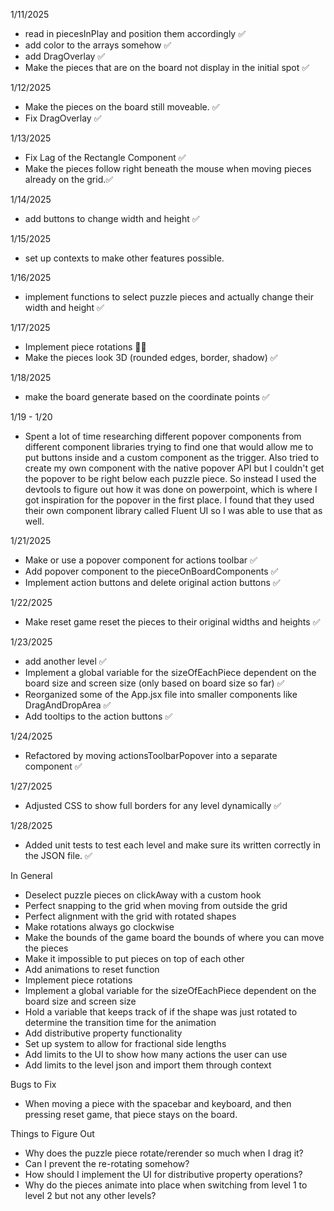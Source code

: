 1/11/2025

- read in piecesInPlay and position them accordingly ✅
- add color to the arrays somehow ✅
- add DragOverlay ✅
- Make the pieces that are on the board not display in the initial spot ✅

1/12/2025

- Make the pieces on the board still moveable. ✅
- Fix DragOverlay ✅

1/13/2025

- Fix Lag of the Rectangle Component ✅
- Make the pieces follow right beneath the mouse when moving pieces already on the grid.✅

1/14/2025

- add buttons to change width and height ✅

1/15/2025

- set up contexts to make other features possible.

1/16/2025

- implement functions to select puzzle pieces and actually change their width and height ✅

1/17/2025

- Implement piece rotations 😵‍💫
- Make the pieces look 3D (rounded edges, border, shadow) ✅

1/18/2025

- make the board generate based on the coordinate points ✅

1/19 - 1/20

- Spent a lot of time researching different popover components from different component libraries trying to find one that would allow me to put buttons inside and a custom component as the trigger. Also tried to create my own component with the native popover API but I couldn't get the popover to be right below each puzzle piece. So instead I used the devtools to figure out how it was done on powerpoint, which is where I got inspiration for the popover in the first place. I found that they used their own component library called Fluent UI so I was able to use that as well.

1/21/2025

- Make or use a popover component for actions toolbar ✅
- Add popover component to the pieceOnBoardComponents ✅
- Implement action buttons and delete original action buttons ✅

1/22/2025

- Make reset game reset the pieces to their original widths and heights ✅

1/23/2025

- add another level ✅
- Implement a global variable for the sizeOfEachPiece dependent on the board size and screen size (only based on board size so far) ✅
- Reorganized some of the App.jsx file into smaller components like DragAndDropArea ✅
- Add tooltips to the action buttons ✅

1/24/2025

- Refactored by moving actionsToolbarPopover into a separate component ✅

1/27/2025

- Adjusted CSS to show full borders for any level dynamically ✅

1/28/2025

- Added unit tests to test each level and make sure its written correctly in the JSON file. ✅

In General

- Deselect puzzle pieces on clickAway with a custom hook
- Perfect snapping to the grid when moving from outside the grid
- Perfect alignment with the grid with rotated shapes
- Make rotations always go clockwise
- Make the bounds of the game board the bounds of where you can move the pieces
- Make it impossible to put pieces on top of each other
- Add animations to reset function
- Implement piece rotations
- Implement a global variable for the sizeOfEachPiece dependent on the board size and screen size
- Hold a variable that keeps track of if the shape was just rotated to determine the transition time for the animation
- Add distributive property functionality
- Set up system to allow for fractional side lengths
- Add limits to the UI to show how many actions the user can use
- Add limits to the level json and import them through context

Bugs to Fix

- When moving a piece with the spacebar and keyboard, and then pressing reset game, that piece stays on the board.

Things to Figure Out

- Why does the puzzle piece rotate/rerender so much when I drag it?
- Can I prevent the re-rotating somehow?
- How should I implement the UI for distributive property operations?
- Why do the pieces animate into place when switching from level 1 to level 2 but not any other levels?
